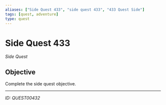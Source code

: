 ```yaml
---
aliases: ["Side Quest 433", "side quest 433", "433 Quest Side"]
tags: [quest, adventure]
type: quest
---
```


# Side Quest 433

*Side Quest*

## Objective
Complete the side quest objective.

---
*ID: QUEST00432*